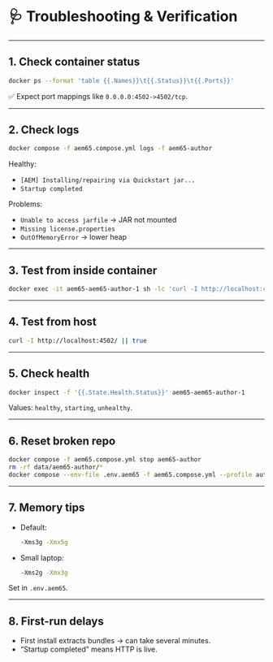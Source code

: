 # 🩺 Troubleshooting & Verification

---

## 1. Check container status

```bash
docker ps --format 'table {{.Names}}\t{{.Status}}\t{{.Ports}}'
```

✅ Expect port mappings like `0.0.0.0:4502->4502/tcp`.

---

## 2. Check logs

```bash
docker compose -f aem65.compose.yml logs -f aem65-author
```

Healthy:

- `[AEM] Installing/repairing via Quickstart jar...`
- `Startup completed`

Problems:

- `Unable to access jarfile` → JAR not mounted
- `Missing license.properties`
- `OutOfMemoryError` → lower heap

---

## 3. Test from inside container

```bash
docker exec -it aem65-aem65-author-1 sh -lc 'curl -I http://localhost:4502/ || true'
```

---

## 4. Test from host

```bash
curl -I http://localhost:4502/ || true
```

---

## 5. Check health

```bash
docker inspect -f '{{.State.Health.Status}}' aem65-aem65-author-1
```

Values: `healthy`, `starting`, `unhealthy`.

---

## 6. Reset broken repo

```bash
docker compose -f aem65.compose.yml stop aem65-author
rm -rf data/aem65-author/*
docker compose --env-file .env.aem65 -f aem65.compose.yml --profile author up -d --build --force-recreate
```

---

## 7. Memory tips

- Default:

  ```bash
  -Xms3g -Xmx5g
  ```

- Small laptop:

  ```bash
  -Xms2g -Xmx3g
  ```

Set in `.env.aem65`.

---

## 8. First-run delays

- First install extracts bundles → can take several minutes.
- “Startup completed” means HTTP is live.
